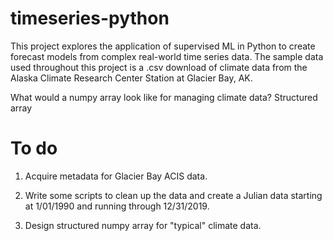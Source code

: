 # timeseries-python

This project explores the application of supervised ML in Python to create forecast models from complex real-world time series data. The sample data used throughout this project is a .csv download of climate data from the Alaska Climate Research Center Station at Glacier Bay, AK. 

What would a numpy array look like for managing climate data? Structured array





# To do

1. Acquire metadata for Glacier Bay ACIS data. 

2. Write some scripts to clean up the data and create a Julian data starting at 1/01/1990 and running through 12/31/2019.

3. Design structured numpy array for "typical" climate data. 











